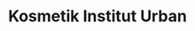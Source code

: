 ---
title: "Kosmetik Institut Urban"
url: /oberursel-taunus/kosmetik-institut-urban/
shop: Kosmetik
---